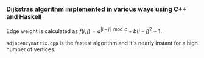 ### Dijkstras algorithm implemented in various ways using C++ and Haskell

Edge weight is calculated as $f(i, j) = a^{|i - j| \mod c} + b(i - j)^2 + 1$.

`adjacencymatrix.cpp` is the fastest algorithm and it's nearly instant for a high number of vertices.
